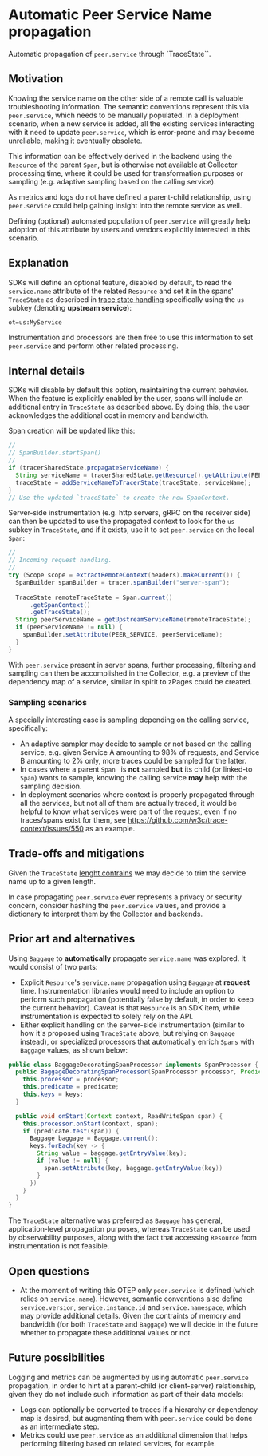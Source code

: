 # Automatic Peer Service Name propagation

Automatic propagation of `peer.service` through `TraceState``.

## Motivation

Knowing the service name on the other side of a remote call is valuable
troubleshooting information. The semantic conventions represent this via
`peer.service`, which needs to be manually populated. In a deployment scenario,
when a new service is added, all the existing services interacting with it
need to update `peer.service`, which is error-prone and may
become unreliable, making it eventually obsolete.

This information can be effectively derived in the backend using the
`Resource` of the parent `Span`, but is otherwise not available
at Collector processing time, where it could be used for transformation
purposes or sampling (e.g. adaptive sampling based on the calling service).

As metrics and logs do not have defined a parent-child relationship, using
`peer.service` could help gaining insight into the remote service as well.

Defining (optional) automated population of `peer.service` will greatly help
adoption of this attribute by users and vendors explicitly interested in this
scenario.

## Explanation

SDKs will define an optional feature, disabled by default,
to read the `service.name` attribute of the related `Resource` and set it
in the spans' `TraceState` as described in
[trace state handling](https://github.com/open-telemetry/opentelemetry-specification/blob/main/specification/trace/tracestate-handling.md)
specifically using the `us` subkey (denoting **upstream service**):

```
ot=us:MyService
```

Instrumentation and processors are then free to use this information to set
`peer.service` and perform other related processing.

## Internal details

SDKs will disable by default this option, maintaining the current behavior.
When the feature is explicitly enabled by the user, spans will include
an additional entry in `TraceState` as described above. By doing this,
the user acknowledges the additional cost in memory and bandwidth.

Span creation will be updated like this:

```java
//
// SpanBuilder.startSpan()
//
if (tracerSharedState.propagateServiceName) {
  String serviceName = tracerSharedState.getResource().getAttribute(PEER_SERVICE);
  traceState = addServiceNameToTracerState(traceState, serviceName);
}
// Use the updated `traceState` to create the new SpanContext.
```

Server-side instrumentation (e.g. http servers, gRPC on the receiver side)
can then be updated to use the propagated context to look for the `us` subkey
in `TraceState`, and if it exists, use it to set `peer.service` on the local `Span`:

```java
// 
// Incoming request handling.
//
try (Scope scope = extractRemoteContext(headers).makeCurrent()) {
  SpanBuilder spanBuilder = tracer.spanBuilder("server-span");
  
  TraceState remoteTraceState = Span.current()
      .getSpanContext()
      .getTraceState();
  String peerServiceName = getUpstreamServiceName(remoteTraceState);
  if (peerServiceName != null) {
    spanBuilder.setAttribute(PEER_SERVICE, peerServiceName);
  }
}
```

With `peer.service` present in server spans, further processing, filtering and sampling can
then be accomplished in the Collector, e.g. a preview of the dependency map of a service,
similar in spirit to zPages could be created.

### Sampling scenarios

A specially interesting case is sampling depending on the calling service, specifically:

* An adaptive sampler may decide to sample or not based on the calling service, e.g.
  given Service A amounting to 98% of requests, and Service B amounting to 2% only,
  more traces could be sampled for the latter.
* In cases where a parent `Span ` is **not** sampled **but** its child (or linked-to `Span`)
  wants to sample, knowing the calling service **may** help with the sampling decision.
* In deployment scenarios where context is properly propagated through all the services,
  but not all of them are actually traced, it would be helpful to know what services
  were part of the request, even if no traces/spans exist for them, see
  https://github.com/w3c/trace-context/issues/550 as an example.

## Trade-offs and mitigations

Given the `TraceState` [lenght contrains](https://www.w3.org/TR/trace-context/#tracestate-header)
we may decide to trim the service name up to a given length.

In case propagating `peer.service` ever represents a privacy or security concern,
consider hashing the `peer.service` values, and provide a dictionary to interpret them
by the Collector and backends.

## Prior art and alternatives

 Using `Baggage` to **automatically** propagate `service.name` was explored.
It would consist of two parts:

* Explicit `Resource`'s `service.name` propagation using `Baggage`
  at **request** time. Instrumentation libraries would need to include
  an option to perform such propagation (potentially false by default,
  in order to keep the current behavior). Caveat is that `Resource` is an SDK item, while
  instrumentation is expected to solely rely on the API.
* Either explicit handling on the server-side instrumentation (similar to how
  it's proposed using `TraceState` above, but relying on `Baggage ` instead), or
  specialized processors that automatically enrich `Spans` with `Baggage` values,
  as shown below:

```java
public class BaggageDecoratingSpanProcessor implements SpanProcessor {
  public BaggageDecoratingSpanProcessor(SpanProcessor processor, Predicate<Span> predicate, Set<String> keys) {
    this.processor = processor;
    this.predicate = predicate;
    this.keys = keys;
  }

  public void onStart(Context context, ReadWriteSpan span) {
    this.processor.onStart(context, span);
    if (predicate.test(span)) {
      Baggage baggage = Baggage.current();
      keys.forEach(key -> {
        String value = baggage.getEntryValue(key);
        if (value != null) {
          span.setAttribute(key, baggage.getEntryValue(key))
        }
      })
    }
  }
}
```

The `TraceState` alternative was preferred as `Baggage` has general,
application-level propagation purposes, whereas `TraceState` can be used
by observability purposes, along with the fact that accessing `Resource`
from instrumentation is not feasible.

## Open questions

* At the moment of writing this OTEP only `peer.service` is defined (which
  relies on `service.name`). However, semantic conventions also define
  `service.version`, `service.instance.id` and `service.namespace`,
  which may provide additional details. Given the contraints of memory
  and bandwidth (for both `TraceState` and `Baggage`) we will decide
  in the future whether to propagate these additional values or not.

## Future possibilities

Logging and metrics can be augmented by using automatic `peer.service` propagation,
in order to hint at a parent-child (or client-server) relationship, given they do not
include such information as part of their data models:

* Logs can optionally be converted to traces if a hierarchy or dependency map is desired,
  but augmenting them with `peer.service` could be done as an intermediate step.
* Metrics could use `peer.service` as an additional dimension that helps performing filtering
  based on related services, for example.

